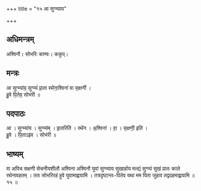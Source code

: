 +++
title = "१५ आ सुग्म्याय"

+++
## अधिमन्त्रम्
अश्विनौ। सोभरिः काण्वः। ककुप्।

## मन्त्रः
आ सुग्म्या॑य॒ सुग्म्यं॑ प्रा॒ता रथे॑ना॒श्विना॑ वा स॒क्षणी॑ ।  
हु॒वे पि॒तेव॒ सोभ॑री ॥

## पदपाठः
आ । सुग्म्या॑य । सुग्म्य॑म् । प्रा॒तरिति॑ । रथे॑न । अ॒श्विना॑ । वा॒ । स॒क्षणी॒ इति॑ ।  
हु॒वे । पि॒ताऽइ॑व । सोभ॑री ॥

## भाष्यम्
वा अपिच सक्षणी सेचनीयशीलौ अश्विना अश्विनौ युवां सुग्म्याय सुखार्हाय मत्द्यं सुग्म्यं सुखं प्रातः काले रथेनावहतम् । ततः सोभरिरहं हुवे युवामाह्वयामि । तत्रदृष्टान्तः-पितेव यथा मम पिता जुहाव तद्वदहमाह्वयामि ॥ १५ ॥